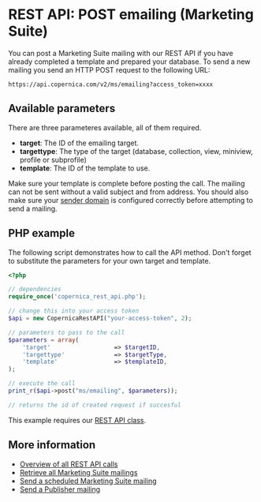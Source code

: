 # REST API: POST emailing (Marketing Suite)

You can post a Marketing Suite mailing with our REST API if you have
already completed a template and prepared your database. To send a new
mailing you send an HTTP POST request to the following URL:

`https://api.copernica.com/v2/ms/emailing?access_token=xxxx`

## Available parameters

There are three parameteres available, all of them required.

* **target**: The ID of the emailing target.
* **targettype**: The type of the target (database, collection, view, miniview, profile or subprofile)
* **template**: The ID of the template to use.

Make sure your template is complete before posting the call. The mailing
can not be sent without a valid subject and from address. You should also
make sure your [sender domain](./sender-domains) is configured correctly
before attempting to send a mailing.

## PHP example

The following script demonstrates how to call the API method. Don't
forget to substitute the parameters for your own target and template.

```php
<?php

// dependencies
require_once('copernica_rest_api.php');

// change this into your access token
$api = new CopernicaRestAPI("your-access-token", 2);

// parameters to pass to the call
$parameters = array(
    'target'                  => $targetID,
    'targettype'              => $targetType,
    'template'                => $templateID,
);

// execute the call
print_r($api->post("ms/emailing", $parameters));

// returns the id of created request if succesful
```

This example requires our [REST API class](rest-php).

## More information

* [Overview of all REST API calls](./rest-api)
* [Retrieve all Marketing Suite mailings](./rest-get-ms-emailings)
* [Send a scheduled Marketing Suite mailing](./rest-post-ms-scheduledemailing)
* [Send a Publisher mailing](./rest-post-publisher-emailing)
